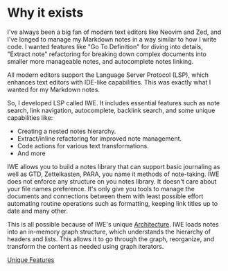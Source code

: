 # Why it exists

I've always been a big fan of modern text editors like Neovim and Zed, and I've longed to manage my Markdown notes in a way similar to how I write code. I wanted features like "Go To Definition" for diving into details, "Extract note" refactoring for breaking down complex documents into smaller more manageable notes, and autocomplete notes linking.

All modern editors support the Language Server Protocol (LSP), which enhances text editors with IDE-like capabilities. This was exactly what I wanted for my Markdown notes.

So, I developed LSP called IWE. It includes essential features such as note search, link navigation, autocomplete, backlink search, and some unique capabilities like:

- Creating a nested notes hierarchy.
- Extract/inline refactoring for improved note management.
- Code actions for various text transformations.
- And more

IWE allows you to build a notes library that can support basic journaling as well as GTD, Zettelkasten, PARA, you name it methods of note-taking. IWE does not enforce any structure on you notes library. It doesn't care about your file names preference. It's only give you tools to manage the documents and connections between them with least possible effort automating routine operations such as formatting, keeping link titles up to date and many other.

This is all possible because of IWE's unique [Architecture](architecture.md). IWE loads notes into an in-memory graph structure, which understands the hierarchy of headers and lists. This allows it to go through the graph, reorganize, and transform the content as needed using graph iterators.

[Unique Features](comparison.md)

